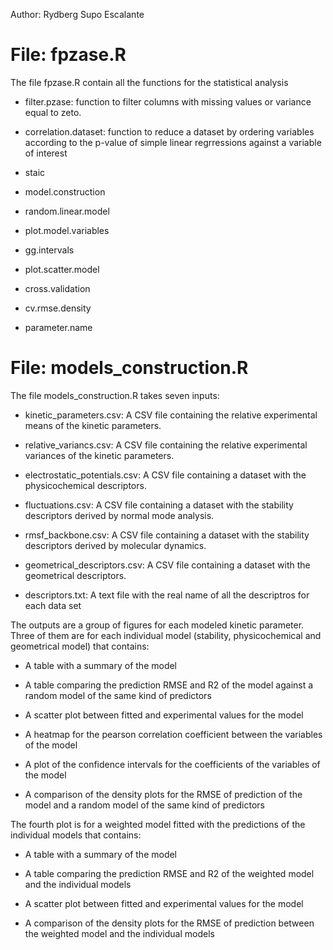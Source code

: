 
Author: Rydberg Supo Escalante

# File: fpzase.R 


The file fpzase.R contain all the functions for the statistical analysis

- filter.pzase: function to filter columns with missing values or variance equal to zeto.

- correlation.dataset: function to reduce a dataset by ordering variables according to the p-value of simple linear regrressions against a variable of interest

- staic

- model.construction

- random.linear.model

- plot.model.variables

- gg.intervals

- plot.scatter.model

- cross.validation

- cv.rmse.density

- parameter.name


# File: models_construction.R


The file models_construction.R takes seven inputs:

- kinetic_parameters.csv: A CSV file containing the relative experimental means of the kinetic parameters.

- relative_variancs.csv: A CSV file containing the relative experimental variances of the kinetic parameters.

- electrostatic_potentials.csv: A CSV file containing a dataset with the physicochemical descriptors.

- fluctuations.csv: A CSV file containing a dataset with the stability descriptors derived by normal mode analysis.

- rmsf_backbone.csv: A CSV file containing a dataset with the stability descriptors derived by molecular dynamics.

- geometrical_descriptors.csv: A CSV file containing a dataset with the geometrical descriptors.

- descriptors.txt: A text file with the real name of all the descriptros for each data set

The outputs are a group of figures for each modeled kinetic parameter. Three of them are for each individual model (stability, physicochemical and geometrical model) that contains:

- A table with a summary of the model

- A table comparing the prediction RMSE and R2 of the model against a random model of the same kind of predictors

- A scatter plot between fitted and experimental values for the model

- A heatmap for the pearson correlation coefficient between the variables of the model

- A plot of the confidence intervals for the coefficients of the variables of the model

- A comparison of the density plots for the RMSE of prediction of the model and a random model of the same kind of predictors

The fourth plot is for a weighted model fitted with the predictions of the individual models that contains:

- A table with a summary of the model

- A table comparing the prediction RMSE and R2 of the weighted model and the individual models

- A scatter plot between fitted and experimental values for the model

- A comparison of the density plots for the RMSE of prediction between the weighted model and the individual models
